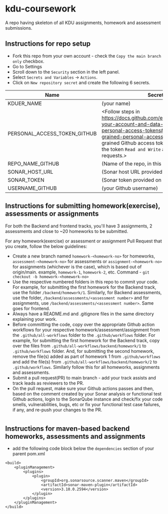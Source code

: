 # kdu-coursework
A repo having skeleton of all KDU assignments, homework and assessment submissions.

## Instructions for repo setup
- Fork this repo from your own account - check the `Copy the main branch only` checkbox.
- Go to Settings 
- Scroll down to the `Security` section in the left panel.
- Select `Secrets and Variables` -> `Actions`.
- Click on `New repository secret` and create the following 6 secrets.

 | Name | Secret Value |
 | ------- | ----------- |
 | KDUER_NAME | (your name) |
 | PERSONAL_ACCESS_TOKEN_GITHUB | <Follow steps in https://docs.github.com/en/authentication/keeping-your-account-and-data-secure/managing-your-personal-access-tokens#creating-a-fine-grained-personal-access-token to create a fine grained Github access token. Make sure you give the token `Read and Write` access to Issues and Pull requests.> |
 | REPO_NAME_GITHUB | (Name of the repo, in this case - kdu-coursework) |
 | SONAR_HOST_URL | (Sonar host URL provided on Slack) |
 | SONAR_TOKEN | (Sonar token provided on Slack) |
 | USERNAME_GITHUB | (your Github username) |

## Instructions for submitting homework(exercise), assessments or assignments
For both the Backend and frontend tracks, you'll have 3 assignments, 2 assessments and close to ~20 homeworks to be submitted.


For any homework(exercise) or assessment or assignment Pull Request that you create, follow the below guidelines:

- Create a new branch named `homework-<homework-no>` for homeworks, `assessment-<homework-no>` for assessments or `assignment-<homework-no>` for assignments (whichever is the case), which is based out of origin/main. example, `homework-1`, `homework-2`, etc.
   Command - `git checkout -b homework-<homework-no>`
- Use the respective numbered folders in this repo to commit your code. For example, for submitting the first homework for the Backend track, use the folder `/backend/homework/1`. Similarly, for Backend assessments, use the folder, `/backend/assessments/<assessment number>` and for assignments, use `/backend/assessments/<assessment number>`. Same goes for frontend.
- Always have a README.md and .gitignore files in the same directory explaining your work.
- Before committing the code, copy over the appropriate Github action workflows for your respective homework/assessment/assignment from the `.github/all-workflows` folder to the `.github/workflows` folder. For example, for submitting the first homework for the Backend track, copy over the files from  `.github/all-workflows/backend/homework/1` to `.github/workflows` folder. And, for submitting the second homework, remove the file(s) added as part of homework 1 from `.github/workflows` and add the file(s) from `.github/all-workflows/backend/homework/2` to `.github/workflows`. Similarly follow this for all homeworks, assignments and assessments.
- Submit a pull request(PR) to main branch - add your track assists and track leads as reviewers to the PR.
- On the pull request, make sure your Github actions passes and then, based on the comment created by your Sonar analysis or functional test Github actions, login to the SonarQube instance and check/fix your code smells, vulnerabilities, bugs, etc or fix your functional test case failures, if any, and re-push your changes to the PR.
#
## Instructions for maven-based backend homeworks, assessments and assignments
- add the following code block below the `dependencies` section of your parent pom.xml
```
<build>
    <pluginManagement>
        <plugins>
            <plugin>
                <groupId>org.sonarsource.scanner.maven</groupId>
                <artifactId>sonar-maven-plugin</artifactId>
                <version>3.10.0.2594</version>
            </plugin>
        </plugins>
    </pluginManagement>
</build>
```
